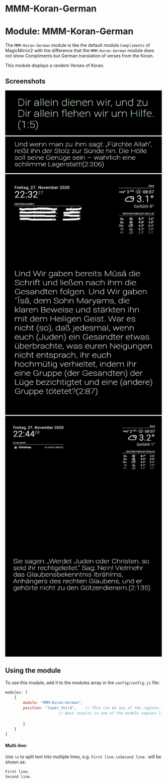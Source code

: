 # MMM-Koran-German

# Module: MMM-Koran-German
The `MMM-Koran-German` module is like the default module `Compliments` of MagicMirror2 with the difference that the `MMM-Koran-German` module does not show Compliments but German translation of verses from the Koran.

This module displays a random Verses of Koran.

## Screenshots
![Compliments Screenshot](MMM-Koran-German-1.png)
![Compliments Screenshot](MMM-Koran-German-2.png)
![Compliments Screenshot](MMM-Koran-German-3.png)
![Compliments Screenshot](MMM-Koran-German-4.png)

## Using the module

To use this module, add it to the modules array in the `config/config.js` file:
````javascript
modules: [
	{
		module: "MMM-Koran-German",
		position: "lower_third",	// This can be any of the regions.
						// Best results in one of the middle regions like: lower_third
						
		}
	}
]
````

#### Multi-line:
Use `\n` to split text into multiple lines, e.g. `First line.\nSecond line.` will be shown as:
```
First line.
Second line.
```

